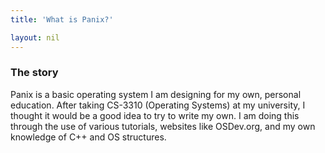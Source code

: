 ```yaml
---
title: 'What is Panix?'

layout: nil
---
```


### The story

Panix is a basic operating system I am designing for my own, personal education. After taking CS-3310 (Operating Systems) at my university, I thought it would be a good idea to try to write my own.
I am doing this through the use of various tutorials, websites like OSDev.org, and my own knowledge of C++ and OS structures.
